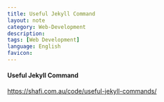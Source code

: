 ```yaml
---
title: Useful Jekyll Command 
layout: note
category: Web-Development
description:
tags: [Web Development]  
language: English
favicon: 
---
```

#### Useful Jekyll Command

https://shafi.com.au/code/useful-jekyll-commands/
